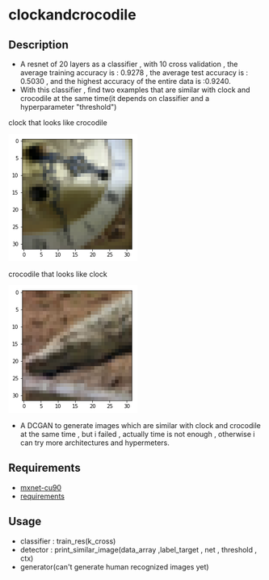 # clockandcrocodile


## Description
- A resnet of 20 layers as a classifier , with 10 cross validation , the average training accuracy is : 0.9278 , 
the average test accuracy is : 0.5030 , and the highest accuracy of the entire data is :0.9240.
- With this classifier , find two examples that are similar with clock and crocodile at the same time(it depends on classifier 
and a hyperparameter "threshold")

clock that looks like crocodile

![](https://github.com/veetsin/clockandcrocodile/blob/master/1.png)

crocodile that looks like clock

![ ](https://github.com/veetsin/clockandcrocodile/blob/master/2.png)




- A DCGAN to generate images which are similar with clock and crocodile at the same time , but i failed , actually time is not 
enough  , otherwise i can try more architectures and hypermeters.




## Requirements
- [mxnet-cu90](https://mxnet.incubator.apache.org/install/index.html)
- [requirements](https://github.com/veetsin/clockandcrocodile/blob/master/requirements.txt)


## Usage
- classifier : train_res(k_cross)
- detector : print_similar_image(data_array ,label_target , net , threshold , ctx)
- generator(can't generate human recognized images yet)












